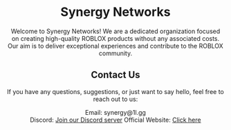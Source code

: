 <div align="center">
  <h1>Synergy Networks</h1>
  <p>Welcome to Synergy Networks! We are a dedicated organization focused on creating high-quality ROBLOX products without any associated costs. Our aim is to deliver exceptional experiences and contribute to the ROBLOX community.</p>

  ## Contact Us

  <p>If you have any questions, suggestions, or just want to say hello, feel free to reach out to us:</p>

  <p>
    Email: synergy@1l.gg<br>
    Discord: <a href="https://discord.gg/yGhNCtQqK2">Join our Discord server</a>
    Official Website: <a href="https://discord.gg/yGhNCtQqK2">Click here</a>

  </p>
</div>
